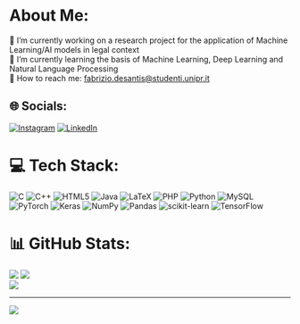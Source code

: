 # About Me:
🔭 I’m currently working on a research project for the application of Machine Learning/AI models in legal context<br>🌱 I’m currently learning the basis of Machine Learning, Deep Learning and Natural Language Processing<br>💬 How to reach me: fabrizio.desantis@studenti.unipr.it<br>


## 🌐 Socials:
[![Instagram](https://img.shields.io/badge/Instagram-%23E4405F.svg?logo=Instagram&logoColor=white)](https://instagram.com/_fabrizio.desantis_) [![LinkedIn](https://img.shields.io/badge/LinkedIn-%230077B5.svg?logo=linkedin&logoColor=white)](https://linkedin.com/in/fabrizio-de-santis-075474158) 

# 💻 Tech Stack:
![C](https://img.shields.io/badge/c-%2300599C.svg?style=for-the-badge&logo=c&logoColor=white) ![C++](https://img.shields.io/badge/c++-%2300599C.svg?style=for-the-badge&logo=c%2B%2B&logoColor=white) ![HTML5](https://img.shields.io/badge/html5-%23E34F26.svg?style=for-the-badge&logo=html5&logoColor=white) ![Java](https://img.shields.io/badge/java-%23ED8B00.svg?style=for-the-badge&logo=java&logoColor=white) ![LaTeX](https://img.shields.io/badge/latex-%23008080.svg?style=for-the-badge&logo=latex&logoColor=white) ![PHP](https://img.shields.io/badge/php-%23777BB4.svg?style=for-the-badge&logo=php&logoColor=white) ![Python](https://img.shields.io/badge/python-3670A0?style=for-the-badge&logo=python&logoColor=ffdd54) ![MySQL](https://img.shields.io/badge/mysql-%2300f.svg?style=for-the-badge&logo=mysql&logoColor=white) ![PyTorch](https://img.shields.io/badge/PyTorch-%23EE4C2C.svg?style=for-the-badge&logo=PyTorch&logoColor=white) ![Keras](https://img.shields.io/badge/Keras-%23D00000.svg?style=for-the-badge&logo=Keras&logoColor=white) ![NumPy](https://img.shields.io/badge/numpy-%23013243.svg?style=for-the-badge&logo=numpy&logoColor=white) ![Pandas](https://img.shields.io/badge/pandas-%23150458.svg?style=for-the-badge&logo=pandas&logoColor=white) ![scikit-learn](https://img.shields.io/badge/scikit--learn-%23F7931E.svg?style=for-the-badge&logo=scikit-learn&logoColor=white) ![TensorFlow](https://img.shields.io/badge/TensorFlow-%23FF6F00.svg?style=for-the-badge&logo=TensorFlow&logoColor=white)
# 📊 GitHub Stats:
![](https://github-readme-stats.vercel.app/api?username=FabrizioDeSantis&theme=radical&hide_border=false&include_all_commits=true&count_private=false)
![](https://github-readme-streak-stats.herokuapp.com/?user=FabrizioDeSantis&theme=radical&hide_border=false)<br/>
![](https://github-readme-stats.vercel.app/api/top-langs/?username=FabrizioDeSantis&theme=radical&hide_border=false&include_all_commits=true&count_private=false&layout=compact)

---
[![](https://visitcount.itsvg.in/api?id=FabrizioDeSantis&icon=0&color=0)](https://visitcount.itsvg.in)

<!-- Proudly created with GPRM ( https://gprm.itsvg.in ) -->
